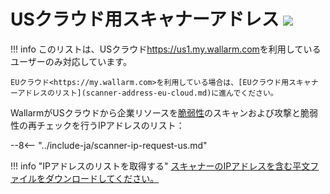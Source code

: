 [file-ips-list]: ../downloads/scanner-ip-addresses-us.txt

# USクラウド用スキャナーアドレス <a href="../../about-wallarm/subscription-plans/#subscription-plans"><img src="../../images/api-security-tag.svg" style="border: none;"></a>

!!! info
    このリストは、USクラウド<https://us1.my.wallarm.com>を利用しているユーザーのみ対応しています。
    
    EUクラウド<https://my.wallarm.com>を利用している場合は、[EUクラウド用スキャナーアドレスのリスト](scanner-address-eu-cloud.md)に進んでください。

WallarmがUSクラウドから企業リソースを[脆弱性](../glossary-en.md#vulnerability)のスキャンおよび攻撃と脆弱性の再チェックを行うIPアドレスのリスト：

--8<-- "../include-ja/scanner-ip-request-us.md"

!!! info "IPアドレスのリストを取得する"
    [スキャナーのIPアドレスを含む平文ファイルをダウンロードしてください。][file-ips-list]